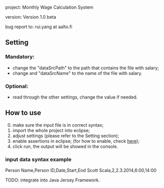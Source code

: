 project: Monthly Wage Calculation System

version: Version 1.0 beta

bug report to: rui.yang at aalto.fi

## Setting
### Mandatory:
- change the "dataSrcPath" to the path that contains the file with salary;
- change and "dataSrcName" to the name of the file with salary.

### Optional:
- read through the other settings, change the value if needed.

## How to use
0. make sure the input file is in correct syntax;
1. import the whole project into eclipse;
2. adjust settings (please refer to the Setting section);
3. enable assertions in eclipse; (for how to enable, check [here](http://tutoringcenter.cs.usfca.edu/resources/enabling-assertions-in-eclipse.html));
4. click run, the output will be showed in the console.

### input data syntax example
Person Name,Person ID,Date,Start,End
Scott Scala,2,2.3.2014,6:00,14:00

TODO: integrate into Java Jersey Framework.